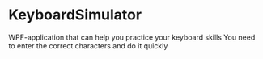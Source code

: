 # KeyboardSimulator
WPF-application that can help you practice your keyboard skills
You need to enter the correct characters and do it quickly
